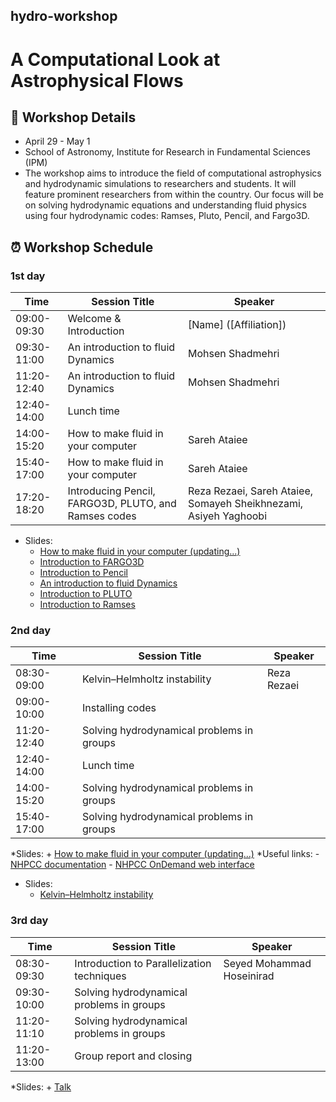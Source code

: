 ## hydro-workshop

# A Computational Look at Astrophysical Flows

## 📅 Workshop Details
-  April 29 - May 1
- School of Astronomy, Institute for Research in Fundamental Sciences (IPM)
- The workshop aims to introduce the field of computational astrophysics and hydrodynamic simulations to researchers and students. It will feature prominent researchers from within the country. Our focus will be on solving hydrodynamic equations and understanding fluid physics using four hydrodynamic codes: Ramses, Pluto, Pencil, and Fargo3D.

## ⏰ Workshop Schedule
### 1st day

| Time        | Session Title          | Speaker               |
|-------------|------------------------|-----------------------|
| 09:00-09:30 | Welcome & Introduction | [Name] ([Affiliation])|
| 09:30-11:00 | An introduction to fluid Dynamics  | Mohsen Shadmehri  |
| 11:20-12:40 | An introduction to fluid Dynamics  | Mohsen Shadmehri  |
| 12:40-14:00 | Lunch time  |   |
| 14:00-15:20 | How to make fluid in your computer  | Sareh Ataiee  |
| 15:40-17:00 | How to make fluid in your computer  | Sareh Ataiee  |
| 17:20-18:20 | Introducing Pencil, FARGO3D, PLUTO, and Ramses codes  | Reza Rezaei, Sareh Ataiee, Somayeh Sheikhnezami, Asiyeh Yaghoobi  |

* Slides:
    + [How to make fluid in your computer (updating...)](1st-day/numerical_hydro_basics.odp)
    + [Introduction to FARGO3D](1st-day/fargo3d_intro.pdf)
    + [Introduction to Pencil]()
    + [An introduction to fluid Dynamics]()
    + [Introduction to PLUTO]()  
    + [Introduction to Ramses]()

    

### 2nd day
| Time        | Session Title          | Speaker               |
|-------------|------------------------|-----------------------|
| 08:30-09:00 | Kelvin–Helmholtz instability  |Reza Rezaei |
| 09:00-10:00 | Installing codes  |  |
| 11:20-12:40 | Solving hydrodynamical problems in groups  | |
| 12:40-14:00 | Lunch time  |   |
| 14:00-15:20 | Solving hydrodynamical problems in groups   |  |
| 15:40-17:00 | Solving hydrodynamical problems in groups   |  |

*Slides: 
     + [How to make fluid in your computer (updating...)](1st-day/numerical_hydro_basics.odp)
*Useful links:
        - [NHPCC documentation](https://docs.hpc.iut.ac.ir/about_the_hpc/)
        - [NHPCC OnDemand web interface](https://docs.hpc.iut.ac.ir/user_guide/ondemand/overview/#interactive-apps)


* Slides:
    + [Kelvin–Helmholtz instability]()


### 3rd day
| Time        | Session Title          | Speaker               |
|-------------|------------------------|-----------------------|
| 08:30-09:30 | Introduction to Parallelization techniques | Seyed Mohammad Hoseinirad |
| 09:30-10:00 | Solving hydrodynamical problems in groups  |  |
| 11:20-11:10 | Solving hydrodynamical problems in groups  | |
| 11:20-13:00 | Group report and closing  |   |



*Slides:
    + [Talk](3rd-day/Parallel-computing-for-astro.odp)

       
